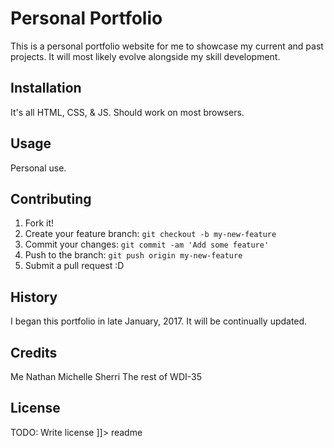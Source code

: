 
# Personal Portfolio
This is a personal portfolio website for me to showcase my current and past projects.  It will most likely evolve alongside my skill development.

## Installation
It's all HTML, CSS, & JS.  Should work on most browsers.

## Usage
Personal use.

## Contributing
1. Fork it!
2. Create your feature branch: `git checkout -b my-new-feature`
3. Commit your changes: `git commit -am 'Add some feature'`
4. Push to the branch: `git push origin my-new-feature`
5. Submit a pull request :D

## History
I began this portfolio in late January, 2017.  It will be continually updated.

## Credits
Me
Nathan
Michelle
Sherri
The rest of WDI-35

## License
TODO: Write license
]]></content>
  <tabTrigger>readme</tabTrigger>
</snippet>
